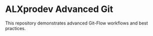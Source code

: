 # ALXprodev Advanced Git

This repository demonstrates advanced Git-Flow workflows and best practices.
